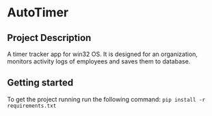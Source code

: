 # AutoTimer

## Project Description
A timer tracker app for win32 OS. It is designed for an organization, monitors activity logs of employees and saves them to database.

## Getting started
To get the project running run the following command:
```pip install -r requirements.txt```
